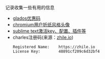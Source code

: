 记录收集一些有用的信息

- [glados优惠码](./glados)
- [chromium用户折纸风格头像](./chromium_avatar/)
- [sublime text激活key、配置、插件等](./sublime%20text)
- charles注册码(来源：[zhile.io](https://zhile.io/2017/07/07/charles-proxy-usage-and-license.html))
  ```
  Registered Name:    https://zhile.io
  License Key:        48891cf209c6d32bf4
  ```
